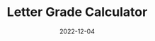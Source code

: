 ---
title: "Letter Grade Calculator"
description: "A script that let's you caclulate your class's letter grade from your scores and the weightings of you scores."
date: 2022-12-04
redirect: "https://github.com/ahadjawaid/grade_calculator"
img: "assets/img/calculator.png"
---